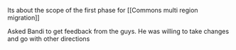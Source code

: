 Its about the scope of the first phase for [[Commons multi region migration]]

Asked Bandi to get feedback from the guys.
He was willing to take changes and go with other directions
